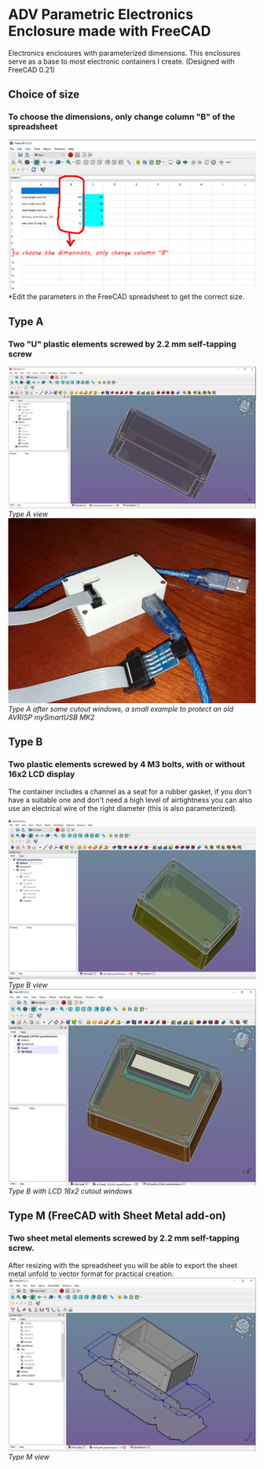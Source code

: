 # ADV Parametric Electronics Enclosure made with FreeCAD
Electronics enclosures with parameterized dimensions.
This enclosures serve as a base to most electronic containers I create.
(Designed with FreeCAD 0.21)

## Choice of size
### To choose the dimensions, only change column "B" of the spreadsheet
![](EditParam_screenshot1.png)
*Edit the parameters in the FreeCAD spreadsheet to get the correct size.

## Type A 

### Two "U" plastic elements screwed by 2.2 mm self-tapping screw
![](TypeA_screenshot1.png)
*Type A view*
![](TypeA_screenshot2.png)
*Type A after some cutout windows, a small example to protect an old AVRISP mySmartUSB MK2*

## Type B 

### Two plastic elements screwed by 4 M3 bolts, with or without 16x2 LCD display
The container includes a channel as a seat for a rubber gasket, if you don't have a suitable one and don't need a high level of airtightness you can also use an electrical wire of the right diameter (this is also parameterized).

![](TypeB_screenshot1.png)
*Type B view*
![](TypeB_screenshot2.png)
*Type B with LCD 16x2 cutout windows*

## Type M (FreeCAD with Sheet Metal add-on)

### Two sheet metal elements screwed by 2.2 mm self-tapping screw.
After resizing with the spreadsheet you will be able to export the sheet metal unfold to vector format for practical creation.
![](TypeM_screenshot1.png)
*Type M view*



